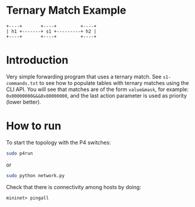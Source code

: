 # Ternary Match Example

```
+----+       +----+         +----+
| h1 +-------+ s1 +---------+ h2 |
+----+       +----+         +----+
```

# Introduction

Very simple forwarding program that uses a ternary match. See `s1-commands.txt` to see how to populate tables with ternary matches using the CLI API. You will see that matches are of the form `value&mask`, for example: `0x00000000&&&0x80000000`, and the last action parameter is used as priority (lower better).

# How to run

To start the topology with the P4 switches:
```bash
sudo p4run
```

or
```bash
sudo python network.py
```

Check that there is connectivity among hosts by doing:
```
mininet> pingall
```